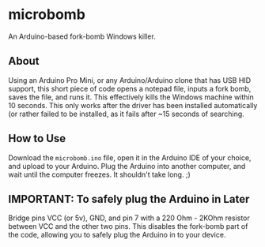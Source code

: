 # microbomb
An Arduino-based fork-bomb Windows killer.

## About
Using an Arduino Pro Mini, or any Arduino/Arduino clone that has USB HID support, this short piece of code opens a notepad file, inputs a fork bomb, saves the file, and runs it. This effectively kills the Windows machine within 10 seconds.
This only works after the driver has been installed automatically (or rather failed to be installed, as it fails after ~15 seconds of searching.

## How to Use
Download the `microbomb.ino` file, open it in the Arduino IDE of your choice, and upload to your Arduino.
Plug the Arduino into another computer, and wait until the computer freezes. It shouldn't take long. ;)

## IMPORTANT: To safely plug the Arduino in Later
Bridge pins VCC (or 5v), GND, and pin 7 with a 220 Ohm - 2KOhm resistor between VCC and the other two pins. This disables the fork-bomb part of the code, allowing you to safely plug the Arduino in to your device.
